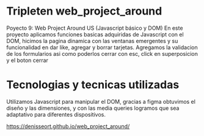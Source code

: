 # Tripleten web_project_around

Poyecto 9: Web Project Around US (Javascript básico y DOM)
En este proyecto aplicamos funciones basicas adquiridas de Javascript con el DOM, hicimos la pagina dinamica con las ventanas emergentes y su funcionalidad en dar like, agregar y borrar tarjetas.
Agregamos la validacion de los formularios asi como poderlos cerrar con esc, click en superposicion y el boton cerrar

# Tecnologias y tecnicas utilizadas

Utilizamos Javascript para manipular el DOM, gracias a figma obtuvimos el diseño y las dimensiones, y con las media queries logramos que sea adaptativo para diferentes dispositivos.

https://denisseort.github.io/web_project_around/

